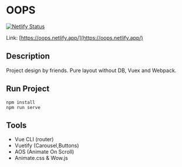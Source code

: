 # OOPS

[![Netlify Status](https://api.netlify.com/api/v1/badges/f2dec9c8-d6ef-4dd9-949e-938ac368765f/deploy-status)](https://app.netlify.com/sites/oops/deploys)

Link: [https://oops.netlify.app/](https://oops.netlify.app/)

## Description

Project design by friends.
Pure layout without DB, Vuex and Webpack.

## Run Project

```
npm install
npm run serve
```

## Tools

- Vue CLI (router)
- Vuetify (Carousel,Buttons)
- AOS (Animate On Scroll)
- Animate.css & Wow.js
